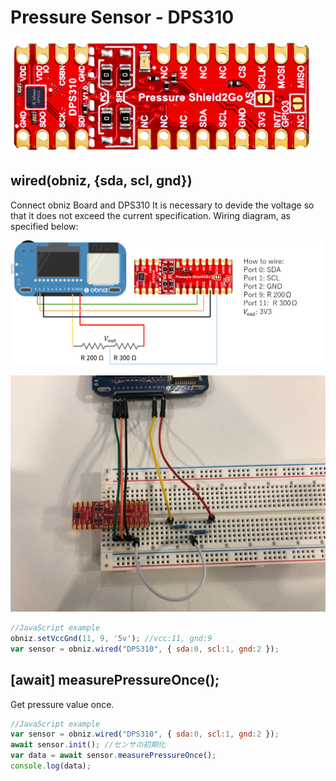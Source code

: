 # Pressure Sensor - DPS310

![DPS310 Shield 2Go](./image.png)

## wired(obniz, {sda, scl, gnd})

Connect obniz Board and DPS310
It is necessary to devide the voltage so that it does not exceed the current specification.
Wiring diagram, as specified below:


![](./wired.png)

![](./wired2.jpg)

```javascript
//JavaScript example
obniz.setVccGnd(11, 9, '5v'); //vcc:11, gnd:9
var sensor = obniz.wired("DPS310", { sda:0, scl:1, gnd:2 });
```

## [await] measurePressureOnce();
Get pressure value once.

```javascript
//JavaScript example
var sensor = obniz.wired("DPS310", { sda:0, scl:1, gnd:2 });
await sensor.init(); //センサの初期化
var data = await sensor.measurePressureOnce();
console.log(data);
```